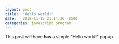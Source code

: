 ```yaml
---
layout: post
title:  "Hello world!"
date:   2018-11-15 21:14:36 -0500
categories: javascript program
---
```

This post ~~will have~~ **has** a simple "Hello world!" popup.

<script src="{{ "/assets/js/HelloWorld.js" | relative_url }}"></script>
